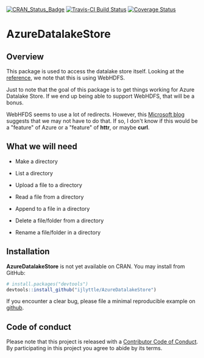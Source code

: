 
<!-- README.md is generated from README.Rmd. Please edit that file -->
[![CRAN\_Status\_Badge](http://www.r-pkg.org/badges/version/AzureDatalakeStore)](https://cran.r-project.org/package=AzureDatalakeStore) [![Travis-CI Build Status](https://travis-ci.org/ijlyttle/AzureDatalakeStore.svg?branch=master)](https://travis-ci.org/ijlyttle/AzureDatalakeStore) [![Coverage Status](https://img.shields.io/codecov/c/github/ijlyttle/AzureDatalakeStore/master.svg)](https://codecov.io/github/ijlyttle/AzureDatalakeStore?branch=master)

AzureDatalakeStore
==================

Overview
--------

This package is used to access the datalake store itself. Looking at the [reference](https://docs.microsoft.com/en-us/rest/api/datalakestore/webhdfs-filesystem-apis), we note that this is using WebHDFS.

Just to note that the goal of this package is to get things working for Azure Datalake Store. If we end up being able to support WebHDFS, that will be a bonus.

WebHFDS seems to use a lot of redirects. However, this [Microsoft blog](https://blogs.msdn.microsoft.com/microsoftrservertigerteam/2017/03/14/using-r-to-perform-filesystem-operations-on-azure-data-lake-store/) suggests that we may not have to do that. If so, I don't know if this would be a "feature" of Azure or a "feature" of **httr**, or maybe **curl**.

What we will need
-----------------

-   Make a directory

-   List a directory

-   Upload a file to a directory

-   Read a file from a directory

-   Append to a file in a directory

-   Delete a file/folder from a directory

-   Rename a file/folder in a directory

Installation
------------

**AzureDatalakeStore** is not yet available on CRAN. You may install from GitHub:

``` r
# install.packages("devtools")
devtools::install_github("ijlyttle/AzureDatalakeStore")
```

If you encounter a clear bug, please file a minimal reproducible example on [github](https://github.com/ijlyttle/AzureDatalakeStore/issues).

Code of conduct
---------------

Please note that this project is released with a [Contributor Code of Conduct](CONDUCT.md). By participating in this project you agree to abide by its terms.

